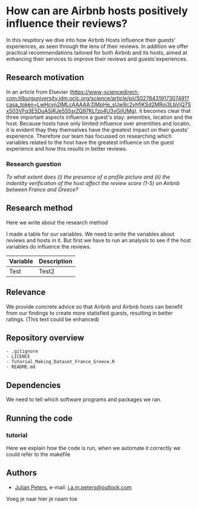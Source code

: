 # How can are Airbnb hosts positively influence their reviews?

In this respitory we dive into how Airbnb Hosts influence their guests' experiences, as seen through the lens of their reviews. In addition we offer practical recommendations tailored for both Airbnb and its hosts, aimed at enhancing their services to improve their reviews and guests'experiences.

## Research motivation

In an article from Elsevier (https://www-sciencedirect-com.tilburguniversity.idm.oclc.org/science/article/pii/S0278431917307491?casa_token=LwHcyn2IMLcAAAAA:DMpHe_sUw9c2yhfjKSd2MRoi3LbViQ7Sx503VFq3E5DuASjRJe5S5srZQ97KLfzo4U3vGiIUMg), it becomes clear that three important aspects influence a guest's stay: amenities, location and the host. Because hosts have only limited influence over amentities and locatin, it is evident thay they themselves have the greatest impact on their guests' experience. Therefore our team has focussed on researching which variables related to the host have the greatest influence on the guest experience and how this results in better reviews.

### Research guestion

_To what extent does (i) the presence of a profile picture and (ii) the indentity verification of the host affect the review score (1-5) on Airbnb between France and Greece?_

## Research method

Here we write about the research method

I made a table for our variables. We need to write the variables about reviews and hosts in it. But first we have to run an analysis to see if the host variables do influence the reviews. 

|Variable                        |Description                                                                                     |
|--------------------------------|------------------------------------------------------------------------------------------------|
|Test                            |Test2                                                                         |

## Relevance

We provide concrete advice so that Airbnb and Airbnb hosts can benefit from our findings to create more statisfied guests, resulting in better ratings. (This text could be enhanced) 

## Repository overview

```
- .gitignore
- LICENCE
- Tutorial_Making_Dataset_France_Greece.R
- README.md

```

## Dependencies

We need to tell which software programs and packages we ran. 

## Running the code
### tutorial
Here we explain how the code is run, when we automate it correctly we could refer to the makefile

## Authors
- [Julian Peters](https://github.com/JulianPetersIsCoding),     e-mail: j.a.m.peters@outlook.com

Voeg je naar hier je naam toe